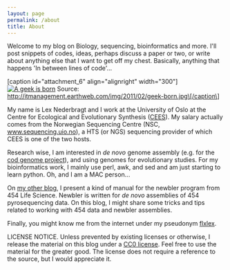 ```yaml
---
layout: page
permalink: /about
title: About
---
```


Welcome to my blog on Biology, sequencing, bioinformatics and more. I'll
post snippets of codes, ideas, perhaps discuss a paper or two, or write
about anything else that I want to get off my chest. Basically, anything
that happens 'In between lines of code'...

\[caption id="attachment\_6" align="alignright"
width="300"\][![](%7B%7B%20site.baseurl%20%7D%7D/assets/geek-born.jpg?w=300 "A geek is born")](http://flxlexblog.files.wordpress.com/2011/04/geek-born.jpg)
Source:
http://itmanagement.earthweb.com/img/2011/02/geek-born.jpg\[/caption\]

My name is Lex Nederbragt and I work at the University of Oslo at the
Centre for Ecological and Evolutionary Synthesis
([CEES](http://www.cees.uio.no/)). My salary actually comes from the
Norwegian Sequencing Centre (NSC, www.sequencing.uio.no), a HTS (or NGS)
sequencing provider of which CEES is one of the two hosts.

Research wise, I am interested in *de novo* genome assembly (e.g. for
the [cod genome project](http://codgenome.no)), and using genomes for
evolutionary studies. For my bioinformatics work, I mainly use perl,
awk, and sed and am just starting to learn python. Oh, and I am a MAC
person...

On [my other blog](http://contig.wordpress.com/), I present a kind of
manual for the newbler program from 454 Life Science. Newbler is written
for *de novo* assemblies of 454 pyrosequencing data. On this blog, I
might share some tricks and tips related to working with 454 data and
newbler assemblies.

Finally, you might know me from the internet under my pseudonym
[flxlex](http://flavors.me/flxlex).

LICENSE NOTICE. Unless prevented by existing licenses or otherwise, I
release the material on this blog under a [CC0
license](http://creativecommons.org/publicdomain/zero/1.0/). Feel free
to use the material for the greater good. The license does not require a
reference to the source, but I would appreciate it.
